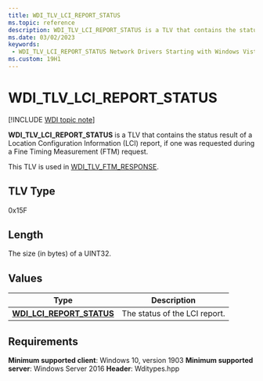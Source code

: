 ```yaml
---
title: WDI_TLV_LCI_REPORT_STATUS
ms.topic: reference
description: WDI_TLV_LCI_REPORT_STATUS is a TLV that contains the status result of a Location Configuration Information (LCI) report, if one was requested during a Fine Timing Measurement (FTM) request.
ms.date: 03/02/2023
keywords:
 - WDI_TLV_LCI_REPORT_STATUS Network Drivers Starting with Windows Vista
ms.custom: 19H1
---
```


# WDI_TLV_LCI_REPORT_STATUS

[!INCLUDE [WDI topic note](../includes/wdi-version-warning.md)]

**WDI_TLV_LCI_REPORT_STATUS** is a TLV that contains the status result of a Location Configuration Information (LCI) report, if one was requested during a Fine Timing Measurement (FTM) request.

This TLV is used in [WDI_TLV_FTM_RESPONSE](wdi-tlv-ftm-response.md).

## TLV Type

0x15F

## Length

The size (in bytes) of a UINT32.

## Values

| Type | Description |
| --- | --- |
| [**WDI_LCI_REPORT_STATUS**](/windows-hardware/drivers/ddi/wditypes/ne-wditypes-_wdi_lci_report_status) | The status of the LCI report. |

## Requirements

**Minimum supported client**: Windows 10, version 1903
**Minimum supported server**: Windows Server 2016
**Header**: Wditypes.hpp
